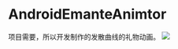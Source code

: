 # AndroidEmanteAnimtor

项目需要，所以开发制作的发散曲线的礼物动画。
![](http://ww2.sinaimg.cn/bmiddle/6e4e0c91gw1etxs1pw1xbg206o08wx6p.gif)
